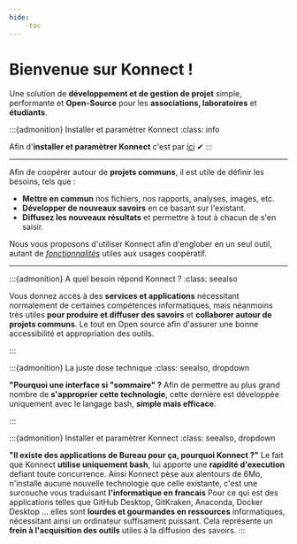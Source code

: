 ```yaml
---
hide:
    -toc
---
```


# **Bienvenue sur Konnect !** 

Une solution de **développement et de gestion de projet** simple, performante et **Open-Source** pour les **associations, laboratoires** et **étudiants**.

:::{admonition} Installer et paramètrer Konnect
:class: info

Afin d'**installer et paramètrer Konnect** c'est par [ici](https://konsilion.github.io/Konnect/latest/konnect/guide_installation/prerequis) ✔
:::

---


Afin de coopérer autour de **projets communs**, il est utile de définir les besoins, tels que :

* **Mettre en commun** nos fichiers, nos rapports, analyses, images, etc.
* **Développer de nouveaux savoirs** en ce basant sur l'existant.
* **Diffusez les nouveaux résultats** et permettre à tout à chacun de s'en saisir.


Nous vous proposons d'utiliser Konnect afin d'englober en un seul outil, autant de [*fonctionnalités*](../fonctionnalites/site_web/start_site_web/) utiles aux usages coopératif.   


---

:::{admonition} A quel besoin répond Konnect ?
:class: seealso

Vous donnez accès à des **services et applications** nécessitant normalement de certaines compétences informatiques, mais néanmoins très utiles **pour produire et diffuser des savoirs** et **collaborer autour de projets communs**. Le tout en Open source afin d'assurer une bonne accessibilité et appropriation des outils.

:::



:::{admonition} La juste dose technique
:class: seealso, dropdown

**"Pourquoi une interface si "sommaire" ?** Afin de permettre au plus grand nombre de **s'approprier cette technologie**, cette dernière est développée uniquement avec le langage bash, **simple mais efficace**.

:::



:::{admonition} Installer et paramètrer Konnect
:class: seealso, dropdown

**"Il existe des applications de Bureau pour ça, pourquoi Konnect ?"** Le fait que Konnect **utilise uniquement bash**, lui apporte une **rapidité d'execution** defiant toute concurrence. Ainsi Konnect pèse aux alentours de 6Mo, n'installe aucune nouvelle technologie que celle existante, c'est une surcouche vous traduisant **l'informatique en francais**
    Pour ce qui est des applications telles que GitHub Desktop, GitKraken, Anaconda, Docker Desktop ... elles sont **lourdes et gourmandes en ressources** informatiques, nécessitant ainsi un ordinateur suffisament puissant. Cela représente un **frein à l'acquisition des outils** utiles à la diffusion des savoirs.
:::


